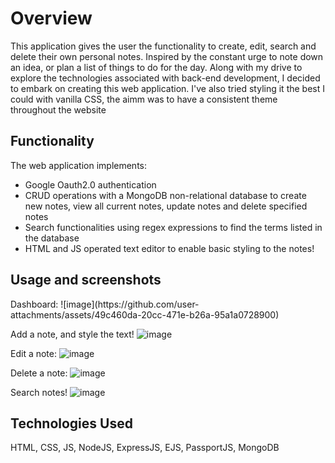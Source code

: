 <h1> Overview </h1>

This application gives the user the functionality to create, edit, search and delete their own personal notes.
Inspired by the constant urge to note down an idea, or plan a list of things to do for the day.
Along with my drive to explore the technologies associated with back-end development, I decided to embark on creating this web application.
I've also tried styling it the best I could with vanilla CSS, the aimm was to have a consistent theme throughout the website

<h2> Functionality </h2>

The web application implements:
- Google Oauth2.0 authentication
- CRUD operations with a MongoDB non-relational database to create new notes, view all current notes, update notes and delete specified notes
- Search functionalities using regex expressions to find the terms listed in the database
- HTML and JS operated text editor to enable basic styling to the notes!

<h2> Usage and screenshots </h2>
Dashboard:
![image](https://github.com/user-attachments/assets/49c460da-20cc-471e-b26a-95a1a0728900)

Add a note, and style the text!
![image](https://github.com/user-attachments/assets/c873e529-83fb-4485-b224-cfc64ca99675)

Edit a note:
![image](https://github.com/user-attachments/assets/09375a6b-745e-47d2-bbf1-bd8843f10271)

Delete a note:
![image](https://github.com/user-attachments/assets/3726a077-6a60-4d74-8225-b92a8274c73a)

Search notes!
![image](https://github.com/user-attachments/assets/15347558-0438-4e1f-9d2d-72887872060d)

<h2> Technologies Used </h2>

HTML, CSS, JS, NodeJS, ExpressJS, EJS, PassportJS, MongoDB
